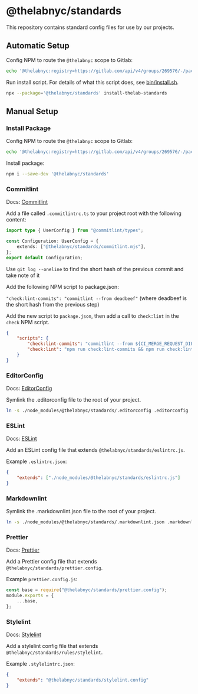 # @thelabnyc/standards

This repository contains standard config files for use by our projects.

## Automatic Setup

Config NPM to route the `@thelabnyc` scope to Gitlab:

```bash
echo '@thelabnyc:registry=https://gitlab.com/api/v4/groups/269576/-/packages/npm/' >> .npmrc
```

Run install script. For details of what this script does, see [bin/install.sh](bin/install.sh).

```bash
npx --package='@thelabnyc/standards' install-thelab-standards
```

## Manual Setup

### Install Package

Config NPM to route the `@thelabnyc` scope to Gitlab:

```bash
echo '@thelabnyc:registry=https://gitlab.com/api/v4/groups/269576/-/packages/npm/' >> .npmrc
```

Install package:

```bash
npm i --save-dev '@thelabnyc/standards'
```

### Commitlint

Docs: [Commitlint](https://commitlint.js.org/guides/getting-started.html)

Add a file called `.commitlintrc.ts` to your project root with the following content:

```ts
import type { UserConfig } from "@commitlint/types";

const Configuration: UserConfig = {
    extends: ["@thelabnyc/standards/commitlint.mjs"],
};
export default Configuration;
```

Use `git log --oneline` to find the short hash of the previous commit and take note of it

Add the following NPM script to package.json:

`"check:lint-commits": "commitlint --from deadbeef"` (where deadbeef is the short hash from the previous step)

Add the new script to `package.json`, then add a call to `check:lint` in the `check` NPM script.

```json
{
    "scripts": {
        "check:lint-commits": "commitlint --from ${CI_MERGE_REQUEST_DIFF_BASE_SHA:-origin/master}",
        "check:lint": "npm run check:lint-commits && npm run check:lint-css && npm run check:lint-js && npm run check:lint-markdown"
    }
}
```

### EditorConfig

Docs: [EditorConfig](https://editorconfig.org/)

Symlink the .editorconfig file to the root of your project.

```bash
ln -s ./node_modules/@thelabnyc/standards/.editorconfig .editorconfig
```

### ESLint

Docs: [ESLint](https://eslint.org/)

Add an ESLint config file that extends `@thelabnyc/standards/eslintrc.js`.

Example `.eslintrc.json`:

```json
{
    "extends": ["./node_modules/@thelabnyc/standards/eslintrc.js"]
}
```

### Markdownlint

Symlink the .markdownlint.json file to the root of your project.

```bash
ln -s ./node_modules/@thelabnyc/standards/.markdownlint.json .markdownlint.json
```

### Prettier

Docs: [Prettier](https://prettier.io/docs/en/configuration.html#sharing-configurations)

Add a Prettier config file that extends `@thelabnyc/standards/prettier.config`.

Example `prettier.config.js`:

```js
const base = require("@thelabnyc/standards/prettier.config");
module.exports = {
    ...base,
};
```

### Stylelint

Docs: [Stylelint](https://stylelint.io/)

Add a stylelint config file that extends `@thelabnyc/standards/rules/stylelint`.

Example `.stylelintrc.json`:

```json
{
    "extends": "@thelabnyc/standards/stylelint.config"
}
```
